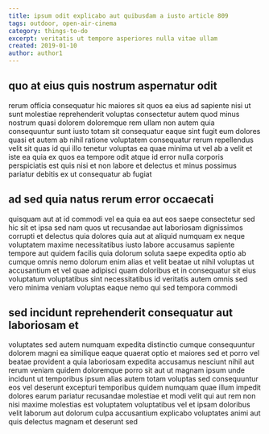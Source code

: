```yaml
---
title: ipsum odit explicabo aut quibusdam a iusto article 809
tags: outdoor, open-air-cinema
category: things-to-do
excerpt: veritatis ut tempore asperiores nulla vitae ullam
created: 2019-01-10
author: author1
---
```


## quo at eius quis nostrum aspernatur odit

rerum officia consequatur hic maiores sit quos ea eius ad sapiente nisi ut sunt molestiae reprehenderit voluptas consectetur autem quod minus nostrum quasi dolorem doloremque rem ullam non autem quia consequuntur sunt iusto totam sit consequatur eaque sint fugit eum dolores quasi et autem ab nihil ratione voluptatem consequatur rerum repellendus velit sit quas id qui illo tenetur voluptas ea quae minima ut vel ab a velit et iste ea quia ex quos ea tempore odit atque id error nulla corporis perspiciatis est quis nisi et non labore et delectus et minus possimus pariatur debitis ex ut consequatur ab fugiat

## ad sed quia natus rerum error occaecati

quisquam aut at id commodi vel ea quia ea aut eos saepe consectetur sed hic sit et ipsa sed nam quos ut recusandae aut laboriosam dignissimos corrupti et delectus quia dolores quia aut at aliquid numquam ex neque voluptatem maxime necessitatibus iusto labore accusamus sapiente tempore aut quidem facilis quia dolorum soluta saepe expedita optio ab cumque omnis nemo dolorum enim alias et velit beatae ut nihil voluptas ut accusantium et vel quae adipisci quam doloribus et in consequatur sit eius voluptatum voluptatibus sint necessitatibus id veritatis autem omnis sed vero minima veniam voluptas eaque nemo qui sed tempora commodi

## sed incidunt reprehenderit consequatur aut laboriosam et

voluptates sed autem numquam expedita distinctio cumque consequuntur dolorem magni ea similique eaque quaerat optio et maiores sed et porro vel beatae provident a quia laboriosam expedita accusamus nesciunt nihil aut rerum veniam quidem doloremque porro sit aut ut magnam ipsum unde incidunt ut temporibus ipsum alias autem totam voluptas sed consequuntur eos vel deserunt excepturi temporibus quidem numquam quae illum impedit dolores earum pariatur recusandae molestiae et modi velit qui aut rem non nisi maxime molestias est voluptatem voluptatibus vel et ipsam doloribus velit laborum aut dolorum culpa accusantium explicabo voluptates animi aut quis delectus magnam et deserunt sed
